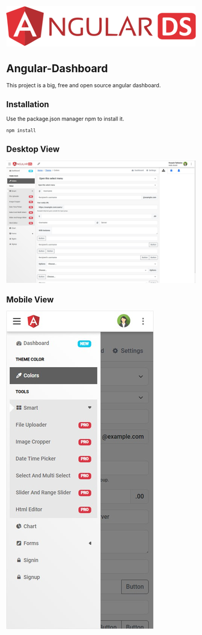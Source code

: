 ![alt text](https://raw.githubusercontent.com/hfakharian/Angular-Dashboard/0b44e9a8aa244fa7f2da9649495bb2c5f03e2a00/src/assets/logo/logo.svg?raw=true)
# Angular-Dashboard
This project is a big, free and open source angular dashboard.

## Installation
Use the package.json manager npm to install it.

```bash
npm install
```

## Desktop View
![alt text](https://github.com/hfakharian/Angular-Dashboard/blob/main/src/assets/view%20pc.jpg?raw=true)

## Mobile View
![alt text](https://github.com/hfakharian/Angular-Dashboard/blob/main/src/assets/view%20mb.jpg?raw=true)
